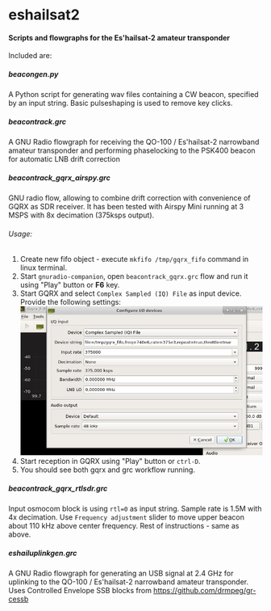 # eshailsat2
#### Scripts and flowgraphs for the Es'hailsat-2 amateur transponder

Included are:

##### beacongen.py
A Python script for generating wav files containing a CW beacon, specified by an input string. Basic pulseshaping is used to remove key clicks.

##### beacontrack.grc
A GNU Radio flowgraph for receiving the QO-100 / Es'hailsat-2 narrowband amateur transponder and performing phaselocking to the PSK400 beacon for automatic LNB drift correction

##### beacontrack_gqrx_airspy.grc
GNU radio flow, allowing to combine drift correction with convenience of GQRX as SDR receiver. It has been tested with Airspy Mini running at 3 MSPS with 8x decimation (375ksps output).

###### Usage:
1. Create new fifo object - execute `mkfifo /tmp/gqrx_fifo` command in linux terminal.
2. Start `gnuradio-companion`, open `beacontrack_gqrx.grc` flow and run it using "Play" button or **F6** key.
3. Start GQRX and select `Complex Sampled (IQ) File` as input device. Provide the following settings: ![GQRX configuration](pictures/gqrx_configuration.png "GQRX Config")
4. Start reception in GQRX using "Play" button or `ctrl-D`.
5. You should see both gqrx and grc workflow running.

##### beacontrack_gqrx_rtlsdr.grc
Input osmocom block is using `rtl=0` as input string. Sample rate is 1.5M with 4x decimation. Use `Frequency adjustment` slider to move upper beacon about 110 kHz above center frequency. Rest of instructions - same as above.

##### eshailuplinkgen.grc
A GNU Radio flowgraph for generating an USB signal at 2.4 GHz for uplinking to the QO-100 / Es'hailsat-2 narrowband amateur transponder. Uses Controlled Envelope SSB blocks from https://github.com/drmpeg/gr-cessb
